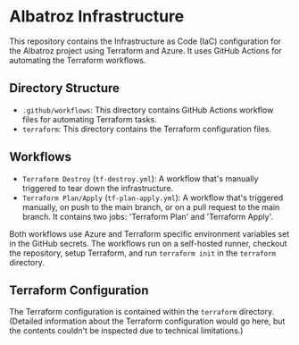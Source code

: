 # Albatroz Infrastructure

This repository contains the Infrastructure as Code (IaC) configuration for the Albatroz project using Terraform and Azure. It uses GitHub Actions for automating the Terraform workflows.

## Directory Structure

- `.github/workflows`: This directory contains GitHub Actions workflow files for automating Terraform tasks.
- `terraform`: This directory contains the Terraform configuration files.

## Workflows

- `Terraform Destroy` (`tf-destroy.yml`): A workflow that's manually triggered to tear down the infrastructure.
- `Terraform Plan/Apply` (`tf-plan-apply.yml`): A workflow that's triggered manually, on push to the main branch, or on a pull request to the main branch. It contains two jobs: 'Terraform Plan' and 'Terraform Apply'.

Both workflows use Azure and Terraform specific environment variables set in the GitHub secrets. The workflows run on a self-hosted runner, checkout the repository, setup Terraform, and run `terraform init` in the `terraform` directory.

## Terraform Configuration

The Terraform configuration is contained within the `terraform` directory. (Detailed information about the Terraform configuration would go here, but the contents couldn't be inspected due to technical limitations.)


